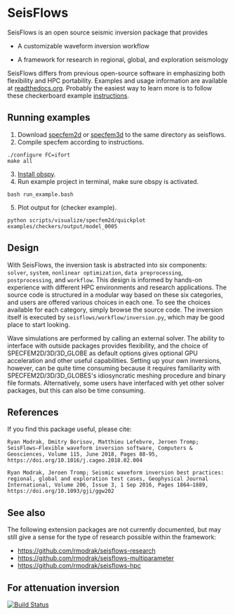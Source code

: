 SeisFlows
=========

SeisFlows is an open source seismic inversion package that provides

- A customizable waveform inversion workflow

- A framework for research in regional, global, and exploration seismology

SeisFlows differs from previous open-source software in emphasizing both flexibility and HPC portability.  Examples and usage information are available at [readthedocs.org](http://seisflows.readthedocs.org/en/latest/).  Probably the easiest way to learn more is to follow these checkerboard example [instructions](http://seisflows.readthedocs.io/en/latest/instructions_remote.html).


Running examples
------
1. Download [specfem2d](https://github.com/geodynamics/specfem2d) or [specfem3d](https://github.com/geodynamics/specfem3d) to the same directory as seisflows.
2. Compile specfem according to instructions.
````
./configure FC=ifort
make all
````
3. [Install obspy](https://github.com/obspy/obspy/wiki#installation).
4. Run example project in terminal, make sure obspy is activated.
````
bash run_example.bash
````
5. Plot output for (checker example).
````
python scripts/visualize/specfem2d/quickplot examples/checkers/output/model_0005
````

Design
------
With SeisFlows, the inversion task is abstracted into six components: `solver`, `system`, `nonlinear optimization`, `data preprocessing`, `postprocessing`, and `workflow`.  This design is informed by hands-on experience with different HPC environments and research applications. The source code is structured in a modular way based on these six categories, and users are offered various choices in each one.  To see the choices available for each category, simply browse the source code.  The inversion itself is executed by `seisflows/workflow/inversion.py`, which may be good place to start looking.

Wave simulations are performed by calling an external solver. The ability to interface with outside packages provides flexibility, and the choice of SPECFEM2D/3D/3D\_GLOBE as default options gives optional GPU acceleration and other useful capabilities. Setting up your own inversions, however, can be quite time consuming because it requires familiarity with SPECFEM2D/3D/3D\_GLOBES's idiosyncratic meshing procedure and binary file formats. Alternatively, some users have interfaced with yet other solver packages, but this can also be time consuming.


References
----------
If you find this package useful, please cite:

`Ryan Modrak, Dmitry Borisov, Matthieu Lefebvre, Jeroen Tromp; SeisFlows—Flexible waveform inversion software, Computers & Geosciences, Volume 115, June 2018, Pages 88-95, https://doi.org/10.1016/j.cageo.2018.02.004`

`Ryan Modrak, Jeroen Tromp; Seismic waveform inversion best practices: regional, global and exploration test cases, Geophysical Journal International, Volume 206, Issue 3, 1 Sep 2016, Pages 1864–1889, https://doi.org/10.1093/gji/ggw202`


See also
--------
The following extension packages are not currently documented, but may still give a sense for the type of research possible within the framework:

- https://github.com/rmodrak/seisflows-research
- https://github.com/rmodrak/seisflows-multiparameter
- https://github.com/rmodrak/seisflows-hpc

## For attenuation inversion



[![Build Status](https://travis-ci.org/rmodrak/seisflows.svg?branch=master)](https://travis-ci.org/rmodrak/seisflows)

